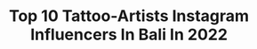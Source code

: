 ---
title: Top 10 Tattoo-Artists Instagram Influencers In Bali In 2022
description: >-
  Find top tattoo-artists Instagram influencers in Bali in 2022. Most popular hashtags: #bali #tattoos #balilife.
platform: Instagram
hits: 10
text_top: Identify the best Instagram accounts on inBeat.
text_bottom: Our search engine holds 10 Instagram influencers like this in Bali, Indonesia for you to work with.
profiles:
  - username: "dodepras_lumina"
    fullname: >-
      Lumina_tattoo_studio
    bio: >-
      Freedom artist OWNER & ARTIST @lumina_tattoo_studio Bali, Indonesia. @dwiapriiani ♥️ Call for quick reply +62816580918 ALL BOOKINGS VIA FACEBOOK👇
    location: "Indonesia"
    followers: 268054
    engagement: 250
    commentsToLikes: 0.011002
    id: ck5cbxj9pgci10i11tzsj1dnx
    verified: false
    hashtags: "#true, #littlebitshit, #justforfun, #purephonecamera"
  - username: "thetattooroomcanggu"
    fullname: >-
      The Tattoo Room
    bio: >-
      Temporary closed - custom tattoo / black work / traditional / fine dot work Canggu Bali Artists: @kevin_baldini @wenzov_tattoo @rohornament
    location: "Indonesia"
    followers: 27716
    engagement: 143
    commentsToLikes: 0.002392
    id: ck1396qn2jt6n0i19c0i4utex
    verified: false
    hashtags: "#tattoo, #thetattooroomcanggu, #traditionaltattoo, #balilife"
  - username: "rit.kit.tattoo"
    fullname: >-
      tattoo-artist🌿
    bio: >-
      Rita, tattoo-artist and creator of #liveleaftattoo 🌿 💌 rit.kit.tattoo@gmail.com 📍from Ukraine, now in Bali 🇮🇩
    location: "Indonesia"
    followers: 608170
    engagement: 239
    commentsToLikes: 0.004616
    id: ckap6axlwf4lp0i78ic8j52iw
    verified: false
    hashtags: "#botanicaltattoo, #liveleaftattoo, #botanical, #victorbrauner"
  - username: "madeardhaneraka"
    fullname: >-
      madeardha
    bio: >-
      Daddy PUNK ROCK BRANDALS, Freelance TATTOO ARTIST,COOKER, PARABRANDALS PUKULRATA
    location: "Indonesia"
    followers: 16917
    engagement: 271
    commentsToLikes: 0.008654
    id: ckf5uzhnhmug10j235omefnzg
    verified: false
    hashtags: "#3tahunlalusempatmikirinini, #singademaksudsok, #kanggoangmontomecande, #extrememoshpit"
  - username: "anne.tattoo"
    fullname: >-
      Anneke Fitrianti 🏴‍☠️
    bio: >-
      ♥ Business inquiries: petrichortattoo@gmail.com ♥ Blackwork Tattoo Artist ♥ Yogyakarta - Indonesia 🇮🇩 ∞ @petrichortattoo ∞ Δ @volcomindonesia Δ
    location: "Indonesia"
    followers: 28255
    engagement: 365
    commentsToLikes: 0.013097
    id: ck6tppz5ulnse0j71s8wy7d3j
    verified: false
    hashtags: "#taot, #indonesiantattooartist, #truetothis, #yogyakarta"
  - username: "magicinkmagz"
    fullname: >-
      Magic Ink Magazine
    bio: >-
      Tattoo Magazine Bali - Indonesia Contact : magicinkmagz@gmail.com WhatsApp : +62 85641444437 Tag your Best Tattoo Use #magicinkmagz
    location: "Indonesia"
    followers: 81758
    engagement: 119
    commentsToLikes: 0.009063
    id: ck5zyuv2rakn90i14tmbgjhrq
    verified: false
    hashtags: "#tattoolife, #magicink, #balitattoo, #tattooed"
  - username: "hendricshinigami"
    fullname: >-
      Hendric Shinigami
    bio: >-
      Consultation & Reservation : @hendricshinigamibali @hendricshinigamijakarta 🔴 My Official Video Channel ⭐️ ⭐️ ⭐️ ⭐️ ⭐️
    location: "Indonesia"
    followers: 264856
    engagement: 167
    commentsToLikes: 0.016296
    id: ckap4ioyx7jv00i787fc6a2tg
    verified: true
    hashtags: "#tattoo, #tattooartist, #tattoosleeve, #openyoureyes"
  - username: "cameron.fous"
    fullname: >-
      Cameron Fous
    bio: >-
      An entrepreneur or sorts Founder @iknktraders Founder @be.iknk
    location: "Indonesia"
    followers: 106243
    engagement: 103
    commentsToLikes: 0.027141
    id: ck8t40s3q55s60j78nze8fncj
    verified: false
    hashtags: "#introyoutube, #eurusd, #cryptocurrency, #millionaire"
  - username: "bohemien.chic"
    fullname: >-
      BohoChic
    bio: >-
      Follow us for daily dose of inspiration . Turn on notification for daily updates Want to be featured ? Dm us for Prices Good Vibes only ✌
    location: "Indonesia"
    followers: 25536
    engagement: 268
    commentsToLikes: 0.006543
    id: ck15tvnwsk4up0i193bljhlmm
    verified: false
    hashtags: "#bohemianlifestyle, #bohoclothes, #hippiesoul, #anklebracelet"
  - username: "qesahmed"
    fullname: >-
      q e s
    bio: >-
      Currently in📍- UK 🇬🇧 Film Maker & Photographer 🎥
    location: "Indonesia"
    followers: 33360
    engagement: 733
    commentsToLikes: 0.035258
    id: ck1392fb5j6hr0i19hv5tejaw
    verified: false
    hashtags: "#canonphotography, #lickeyhills, #sunset, #birmingham"
---